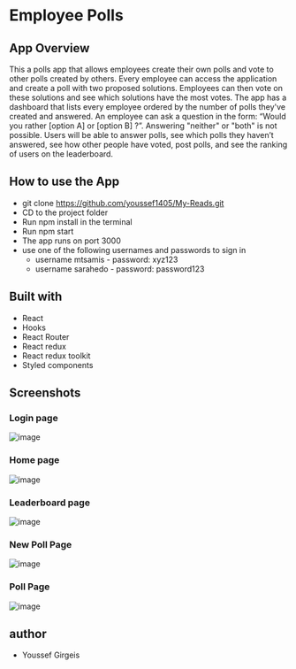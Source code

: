 # Employee Polls

## App Overview

This a polls app that allows employees create their own polls and vote to other polls created by others. Every employee can access the application and create a poll with two proposed solutions. Employees can then vote on these solutions and see which solutions have the most votes. The app has a dashboard that lists every employee ordered by the number of polls they've created and answered. An employee can ask a question in the form: “Would you rather [option A] or [option B] ?”. Answering "neither" or "both" is not possible. Users will be able to answer polls, see which polls they haven’t answered, see how other people have voted, post polls, and see the ranking of users on the leaderboard.

## How to use the App

- git clone https://github.com/youssef1405/My-Reads.git
- CD to the project folder
- Run npm install in the terminal
- Run npm start
- The app runs on port 3000
- use one of the following usernames and passwords to sign in
  - username mtsamis - password: xyz123
  - username sarahedo - password: password123

## Built with

- React
- Hooks
- React Router
- React redux
- React redux toolkit
- Styled components

## Screenshots
### Login page
![image](https://user-images.githubusercontent.com/18706769/217675986-c7338561-9480-401c-b1b9-65c61f14f2ce.png)

### Home page
![image](https://user-images.githubusercontent.com/18706769/217676149-38892418-e38a-4a6c-a26b-a069990dd14b.png)

### Leaderboard page
![image](https://user-images.githubusercontent.com/18706769/217676241-8db918c2-bfaf-442c-93cf-0c61d443a203.png)

### New Poll Page
![image](https://user-images.githubusercontent.com/18706769/217676310-95f46303-6607-41b2-94ce-e36b388b7758.png)

### Poll Page
![image](https://user-images.githubusercontent.com/18706769/217676398-a335340e-8061-4e65-a39d-cd5ce1f91188.png)


## author

- Youssef Girgeis
